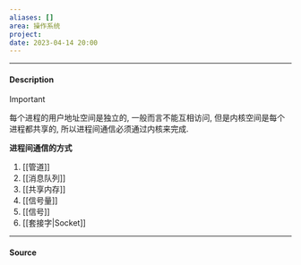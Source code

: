 ```yaml
---
aliases: []
area: 操作系统
project: 
date: 2023-04-14 20:00
---
```

---
#### Description
> [!important] 
> 每个进程的用户地址空间是独立的, 一般而言不能互相访问, 但是内核空间是每个进程都共享的, 所以进程间通信必须通过内核来完成.

**进程间通信的方式**
1. [[管道]]
2. [[消息队列]]
3. [[共享内存]]
4. [[信号量]]
5. [[信号]]
6. [[套接字|Socket]]

---
#### Source
